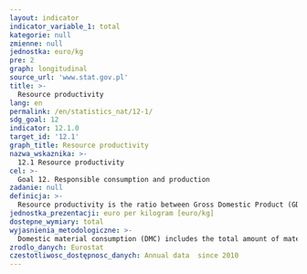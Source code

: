 ```yaml
---
layout: indicator
indicator_variable_1: total
kategorie: null
zmienne: null
jednostka: euro/kg
pre: 2
graph: longitudinal
source_url: 'www.stat.gov.pl'
title: >-
  Resource productivity
lang: en
permalink: /en/statistics_nat/12-1/
sdg_goal: 12
indicator: 12.1.0
target_id: '12.1'
graph_title: Resource productivity
nazwa_wskaznika: >-
  12.1 Resource productivity
cel: >-
  Goal 12. Responsible consumption and production
zadanie: null
definicja: >-
  Resource productivity is the ratio between Gross Domestic Product (GDP) and Domestic Material Consumption (DMC).
jednostka_prezentacji: euro per kilogram [euro/kg]
dostepne_wymiary: total
wyjasnienia_metodologiczne: >-
  Domestic material consumption (DMC) includes the total amount of materials directly used in economic processes for the needs of economy. It is the sum of raw materials extracted from the domestic territory of the total economy, plus all physical imports minus all physical exports.DMC indicator is based on Economy-wide Material Flow Accounts (EW-MFA, Ecocnomy-wide Material Flow Accounts), i.e., consistent statements of the total cost of materials included in national economies, changes in material inventory levels in the economy and material inflows to other economies or to the environment.Data in EW-MFA tables, in units of mass, are created for the following components:1. Biomass and biomass products.2. Metal ores and concentrates, raw and processed.3. Non-metallic minerals, raw and processed.4. Fossil energy materials/energy carriers, raw and processed.5. Other products.6. Waste imported for final processing and removal.Gross domestic product (GDP) presents the final result of the activity of all entities of the national economy. GDP is the sum of gross value added generated by all national institutional units, increased by taxes on products less subsidies on products.Resource productivity provides information on whether there is decoupling of economic growth and natural resource use and, by implication, reduction of the negative impact of the economy on the environment.The resource productivity indicator is presented at constant prices as of 2010 (euro/kg) – for comparison of resource productivity in time for a single territorial unit.
zrodlo_danych: Eurostat
czestotliwosc_dostępnosc_danych: Annual data  since 2010
---
```

